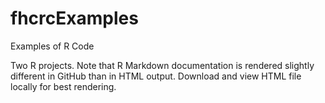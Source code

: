 # fhcrcExamples
Examples of R Code

Two R projects. Note that R Markdown documentation is rendered slightly different in GitHub than in HTML output. Download and view HTML file locally for best rendering.
